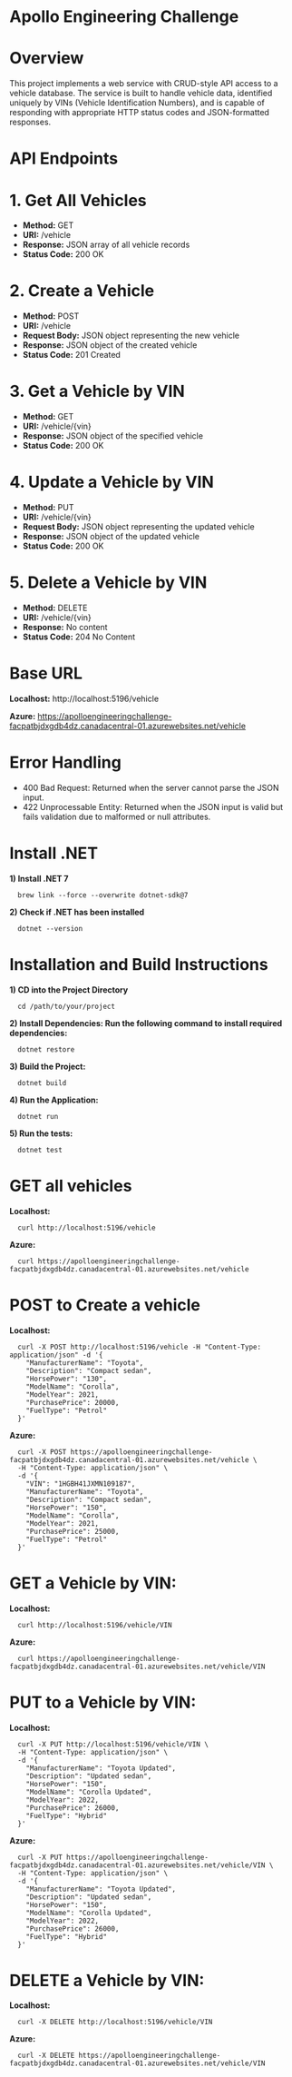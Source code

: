 # Apollo Engineering Challenge


# Overview
This project implements a web service with CRUD-style API access to a vehicle database. The service is built to handle vehicle data, identified uniquely by VINs (Vehicle Identification Numbers), and is capable of responding with appropriate HTTP status codes and JSON-formatted responses.

# API Endpoints


# 1. Get All Vehicles
* **Method:** GET
* **URI:** /vehicle
* **Response:** JSON array of all vehicle records
* **Status Code:** 200 OK
# 2. Create a Vehicle
* **Method:** POST
* **URI:** /vehicle
* **Request Body:** JSON object representing the new vehicle
* **Response:** JSON object of the created vehicle
* **Status Code:** 201 Created
# 3. Get a Vehicle by VIN
* **Method:** GET
* **URI:** /vehicle/{vin}
* **Response:** JSON object of the specified vehicle
* **Status Code:** 200 OK
# 4. Update a Vehicle by VIN
* **Method:** PUT
* **URI:** /vehicle/{vin}
* **Request Body:** JSON object representing the updated vehicle
* **Response:** JSON object of the updated vehicle
* **Status Code:** 200 OK
# 5. Delete a Vehicle by VIN
* **Method:** DELETE
* **URI:** /vehicle/{vin}
* **Response:** No content
* **Status Code:** 204 No Content

# Base URL
**Localhost:** http://localhost:5196/vehicle

**Azure:** https://apolloengineeringchallenge-facpatbjdxgdb4dz.canadacentral-01.azurewebsites.net/vehicle







# Error Handling
* 400 Bad Request: Returned when the server cannot parse the JSON input.
* 422 Unprocessable Entity: Returned when the JSON input is valid but fails validation due to malformed or null attributes.

# Install .NET
**1) Install .NET 7**
      
      brew link --force --overwrite dotnet-sdk@7

**2) Check if .NET has been installed**     

      dotnet --version

# Installation and Build Instructions
**1) CD into the Project Directory**
      
      cd /path/to/your/project
      
**2) Install Dependencies: Run the following command to install required dependencies:**
      
      dotnet restore

**3) Build the Project:**
      
      dotnet build

**4) Run the Application:**
      
      dotnet run

**5) Run the tests:**
      
      dotnet test


# GET all vehicles
**Localhost:** 

      curl http://localhost:5196/vehicle

**Azure:** 

      curl https://apolloengineeringchallenge-facpatbjdxgdb4dz.canadacentral-01.azurewebsites.net/vehicle

# POST to Create a vehicle
**Localhost:** 

      curl -X POST http://localhost:5196/vehicle -H "Content-Type: application/json" -d '{
        "ManufacturerName": "Toyota",
        "Description": "Compact sedan",
        "HorsePower": "130",
        "ModelName": "Corolla",
        "ModelYear": 2021,
        "PurchasePrice": 20000,
        "FuelType": "Petrol"
      }'



**Azure:** 

      curl -X POST https://apolloengineeringchallenge-facpatbjdxgdb4dz.canadacentral-01.azurewebsites.net/vehicle \
      -H "Content-Type: application/json" \
      -d '{
        "VIN": "1HGBH41JXMN109187",
        "ManufacturerName": "Toyota",
        "Description": "Compact sedan",
        "HorsePower": "150",
        "ModelName": "Corolla",
        "ModelYear": 2021,
        "PurchasePrice": 25000,
        "FuelType": "Petrol"
      }'

# GET a Vehicle by VIN:

**Localhost:** 

      curl http://localhost:5196/vehicle/VIN

**Azure:** 
      
      curl https://apolloengineeringchallenge-facpatbjdxgdb4dz.canadacentral-01.azurewebsites.net/vehicle/VIN


# PUT to a Vehicle by VIN:

**Localhost:** 

      curl -X PUT http://localhost:5196/vehicle/VIN \
      -H "Content-Type: application/json" \
      -d '{
        "ManufacturerName": "Toyota Updated",
        "Description": "Updated sedan",
        "HorsePower": "150",
        "ModelName": "Corolla Updated",
        "ModelYear": 2022,
        "PurchasePrice": 26000,
        "FuelType": "Hybrid"
      }'




**Azure:** 

      curl -X PUT https://apolloengineeringchallenge-facpatbjdxgdb4dz.canadacentral-01.azurewebsites.net/vehicle/VIN \
      -H "Content-Type: application/json" \
      -d '{
        "ManufacturerName": "Toyota Updated",
        "Description": "Updated sedan",
        "HorsePower": "150",
        "ModelName": "Corolla Updated",
        "ModelYear": 2022,
        "PurchasePrice": 26000,
        "FuelType": "Hybrid"
      }'




# DELETE a Vehicle by VIN:

**Localhost:** 

      curl -X DELETE http://localhost:5196/vehicle/VIN

**Azure:** 
      
      curl -X DELETE https://apolloengineeringchallenge-facpatbjdxgdb4dz.canadacentral-01.azurewebsites.net/vehicle/VIN

      
